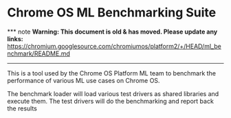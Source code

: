 # Chrome OS ML Benchmarking Suite

*** note
**Warning: This document is old & has moved.  Please update any links:**<br>
https://chromium.googlesource.com/chromiumos/platform2/+/HEAD/ml_benchmark/README.md
***

This is a tool used by the Chrome OS Platform ML team to benchmark the
performance of various ML use cases on Chrome OS.

The benchmark loader will load various test drivers as shared libraries
and execute them. The test drivers will do the benchmarking and report back the results
